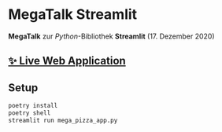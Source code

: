 # MegaTalk Streamlit

**MegaTalk** zur _Python_-Bibliothek **Streamlit** (17. Dezember 2020)

## [✨ Live Web Application](https://schorfma-megatalk-streamlit-mega-pizza-app-e9rc3d.streamlit.app)

## Setup

```sh
poetry install
poetry shell
streamlit run mega_pizza_app.py
```

